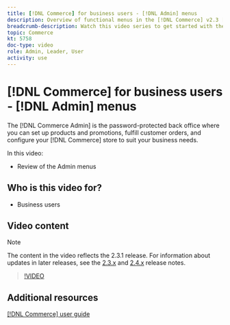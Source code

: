 ```yaml
---
title: [!DNL Commerce] for business users - [!DNL Admin] menus
description: Overview of functional menus in the [!DNL Commerce] v2.3 [!DNL Admin].
breadcrumb-description: Watch this video series to get started with the basics of Adobe Commerce and working in the Admin.
topic: Commerce
kt: 5758
doc-type: video
role: Admin, Leader, User
activity: use
---
```


# [!DNL Commerce] for business users - [!DNL Admin] menus

The [!DNL Commerce Admin] is the password-protected back office where you can set up products and promotions, fulfill customer orders, and configure your [!DNL Commerce] store to suit your business needs.

In this video:

- Review of the Admin menus

## Who is this video for?

- Business users

## Video content

>[!NOTE]
>
>The content in the video reflects the 2.3.1 release. For information about updates in later releases, see the [ 2.3.x](https://devdocs.magento.com/guides/v2.3/release-notes/bk-release-notes.html) and [2.4.x](https://devdocs.magento.com/guides/v2.4/release-notes/bk-release-notes.html) release notes.

>[!VIDEO](https://video.tv.adobe.com/v/35942?quality=12&learn=on)

## Additional resources

[[!DNL Commerce] user guide](https://docs.magento.com/)
